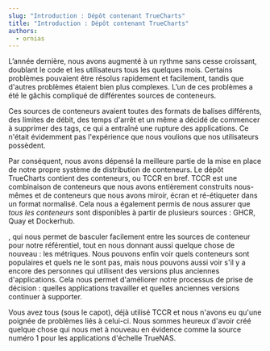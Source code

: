 ```yaml
---
slug: "Introduction : Dépôt contenant TrueCharts"
title: "Introduction : Dépôt contenant TrueCharts"
authors:
  - ornias
---
```


L’année dernière, nous avons augmenté à un rythme sans cesse croissant, doublant le code et les utilisateurs tous les quelques mois. Certains problèmes pouvaient être résolus rapidement et facilement, tandis que d'autres problèmes étaient bien plus complexes. L’un de ces problèmes a été le gâchis compliqué de différentes sources de conteneurs.

Ces sources de conteneurs avaient toutes des formats de balises différents, des limites de débit, des temps d'arrêt et un même a décidé de commencer à supprimer des tags, ce qui a entraîné une rupture des applications. Ce n'était évidemment pas l'expérience que nous voulions que nos utilisateurs possèdent.

Par conséquent, nous avons dépensé la meilleure partie de la mise en place de notre propre système de distribution de conteneurs. Le dépôt TrueCharts contient des conteneurs, ou TCCR en bref. TCCR est une combinaison de conteneurs que nous avons entièrement construits nous-mêmes et de conteneurs que nous avons miroir, écran et ré-étiqueter dans un format normalisé. Cela nous a également permis de nous assurer que *tous les conteneurs* sont disponibles à partir de plusieurs sources : GHCR, Quay et Dockerhub.

, qui nous permet de basculer facilement entre les sources de conteneur pour notre référentiel, tout en nous donnant aussi quelque chose de nouveau : les métriques. Nous pouvons enfin voir quels conteneurs sont populaires et quels ne le sont pas, mais nous pouvons aussi voir s'il y a encore des personnes qui utilisent des versions plus anciennes d'applications. Cela nous permet d'améliorer notre processus de prise de décision : quelles applications travailler et quelles anciennes versions continuer à supporter.

Vous avez tous (sous le capot), déjà utilisé TCCR et nous n'avons eu qu'une poignée de problèmes liés à celui-ci. Nous sommes heureux d'avoir créé quelque chose qui nous met à nouveau en évidence comme la source numéro 1 pour les applications d'échelle TrueNAS.

